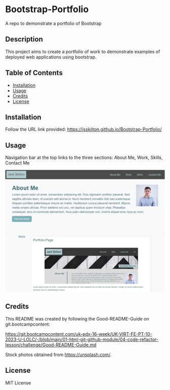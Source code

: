 # Bootstrap-Portfolio
A repo to demonstrate a portfolio of Bootstrap

## Description

This project aims to create a portfolio of work to demonstrate examples of deployed web applications using bootstrap.

## Table of Contents

- [Installation](#installation)
- [Usage](#usage)
- [Credits](#credits)
- [License](#license)

## Installation

Follow the URL link provided: https://jsskilton.github.io/Bootstrap-Portfolio/

## Usage

Navigation bar at the top links to the three sections: About Me, Work, Skills, Contact Me

![alt text](assets/images/screenshot2.jpg)

## Credits

This README was created by following the Good-README-Guide on git.bootcampcontent:

https://git.bootcampcontent.com/uk-edx-16-week/UK-VIRT-FE-PT-10-2023-U-LOLC/-/blob/main/01-html-git-github-module/04-code-refactor-lesson/challenge/Good-README-Guide.md

Stock photos obtained from https://unsplash.com/.

## License

MIT License